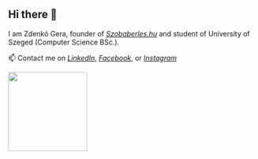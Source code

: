 ## Hi there 👋

I am Zdenkó Gera, founder of *[Szobaberles.hu](https://www.szobaberles.hu/)* and student of University of Szeged (Computer Science BSc.).

📫 Contact me
on *[LinkedIn](https://www.linkedin.com/in/zdenk%C3%B3-gera-952543309/)*,
 *[Facebook](https://www.facebook.com/zdenko.gera)*,
or *[Instagram](https://www.instagram.com/zdenko_gera/)*

<img src="https://github.com/user-attachments/assets/5e3fac19-45ea-482e-85b6-098dee72a509" style="width: 10rem;">

